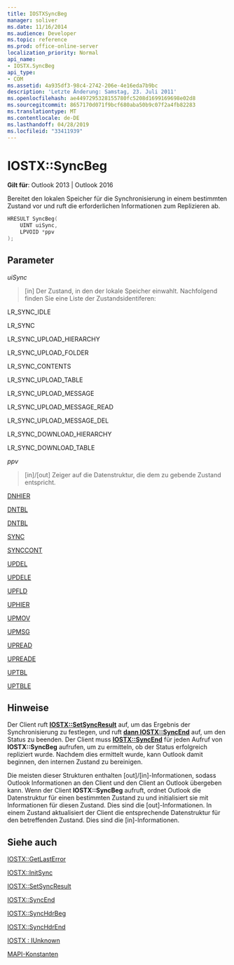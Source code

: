 ```yaml
---
title: IOSTXSyncBeg
manager: soliver
ms.date: 11/16/2014
ms.audience: Developer
ms.topic: reference
ms.prod: office-online-server
localization_priority: Normal
api_name:
- IOSTX.SyncBeg
api_type:
- COM
ms.assetid: 4a935df3-98c4-2742-206e-4e16eda7b9bc
description: 'Letzte Änderung: Samstag, 23. Juli 2011'
ms.openlocfilehash: ae4497295328155780fc5208d1699169698e02d8
ms.sourcegitcommit: 8657170d071f9bcf680aba50b9c07f2a4fb82283
ms.translationtype: MT
ms.contentlocale: de-DE
ms.lasthandoff: 04/28/2019
ms.locfileid: "33411939"
---
```

# <a name="iostxsyncbeg"></a>IOSTX::SyncBeg

  
  
**Gilt für**: Outlook 2013 | Outlook 2016 
  
Bereitet den lokalen Speicher für die Synchronisierung in einem bestimmten Zustand vor und ruft die erforderlichen Informationen zum Replizieren ab.
  
```cpp
HRESULT SyncBeg( 
    UINT uiSync, 
    LPVOID *ppv 
);
```

## <a name="parameters"></a>Parameter

 _uiSync_
  
>  [in] Der Zustand, in den der lokale Speicher einwahlt. Nachfolgend finden Sie eine Liste der Zustandsidentiferen: 
    
LR_SYNC_IDLE
  
> 
    
LR_SYNC
  
> 
    
LR_SYNC_UPLOAD_HIERARCHY
  
> 
    
LR_SYNC_UPLOAD_FOLDER
  
> 
    
LR_SYNC_CONTENTS
  
> 
    
LR_SYNC_UPLOAD_TABLE
  
> 
    
LR_SYNC_UPLOAD_MESSAGE
  
> 
    
LR_SYNC_UPLOAD_MESSAGE_READ
  
> 
    
LR_SYNC_UPLOAD_MESSAGE_DEL
  
> 
    
LR_SYNC_DOWNLOAD_HIERARCHY
  
> 
    
LR_SYNC_DOWNLOAD_TABLE
  
> 
    
 _ppv_
  
>  [in]/[out] Zeiger auf die Datenstruktur, die dem zu gebende Zustand entspricht. 
    
[DNHIER](dnhier.md)
  
> 
    
[DNTBL](dntbl.md)
  
> 
    
[DNTBL](dntbl.md)
  
> 
    
[SYNC](sync.md)
  
> 
    
[SYNCCONT](synccont.md)
  
> 
    
[UPDEL](updel.md)
  
> 
    
[UPDELE](updele.md)
  
> 
    
[UPFLD](upfld.md)
  
> 
    
[UPHIER](uphier.md)
  
> 
    
[UPMOV](upmov.md)
  
> 
    
[UPMSG](upmsg.md)
  
> 
    
[UPREAD](upread.md)
  
> 
    
[UPREADE](upreade.md)
  
> 
    
[UPTBL](uptbl.md)
  
> 
    
[UPTBLE](uptble.md)
  
> 
    
## <a name="remarks"></a>Hinweise

Der Client ruft **[IOSTX::SetSyncResult](iostx-setsyncresult.md)** auf, um das Ergebnis der Synchronisierung zu festlegen, und ruft **[dann IOSTX::SyncEnd](iostx-syncend.md)** auf, um den Status zu beenden. Der Client muss **[IOSTX::SyncEnd](iostx-syncend.md)** für jeden Aufruf von **IOSTX::SyncBeg** aufrufen, um zu ermitteln, ob der Status erfolgreich repliziert wurde. Nachdem dies ermittelt wurde, kann Outlook damit beginnen, den internen Zustand zu bereinigen. 
  
Die meisten dieser Strukturen enthalten [out]/[in]-Informationen, sodass Outlook Informationen an den Client und den Client an Outlook übergeben kann. Wenn der Client **IOSTX::SyncBeg** aufruft, ordnet Outlook die Datenstruktur für einen bestimmten Zustand zu und initialisiert sie mit Informationen für diesen Zustand. Dies sind die [out]-Informationen. In einem Zustand aktualisiert der Client die entsprechende Datenstruktur für den betreffenden Zustand. Dies sind die [in]-Informationen. 
  
## <a name="see-also"></a>Siehe auch



[IOSTX::GetLastError](iostx-getlasterror.md)
  
[IOSTX::InitSync](iostx-initsync.md)
  
[IOSTX::SetSyncResult](iostx-setsyncresult.md)
  
[IOSTX::SyncEnd](iostx-syncend.md)
  
[IOSTX::SyncHdrBeg](iostx-synchdrbeg.md)
  
[IOSTX::SyncHdrEnd](iostx-synchdrend.md)
  
[IOSTX : IUnknown](iostxiunknown.md)


[MAPI-Konstanten](mapi-constants.md)

